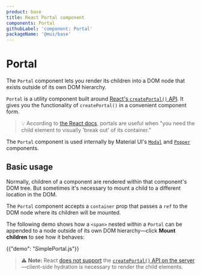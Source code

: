 ```yaml
---
product: base
title: React Portal component
components: Portal
githubLabel: 'component: Portal'
packageName: '@mui/base'
---
```


# Portal

<p class="description">The <code>Portal</code> component lets you render its children into a DOM node that exists outside of its own DOM hierarchy.</p>

`Portal` is a utility component built around [React's `createPortal()` API](https://reactjs.org/docs/portals.html).
It gives you the functionality of `createPortal()` in a convenient component form.

> 💡 According to [the React docs](https://reactjs.org/docs/portals.html), portals are useful when "you need the child element to visually 'break out' of its container."

The `Portal` component is used internally by Material UI's [`Modal`](/components/modal/) and [`Popper`](/components/popper/) components.

## Basic usage

Normally, children of a component are rendered within that component's DOM tree.
But sometimes it's necessary to mount a child to a different location in the DOM.

The `Portal` component accepts a `container` prop that passes a `ref` to the DOM node where its children will be mounted.

The following demo shows how a `<span>` nested within a `Portal` can be appended to a node outside of its own DOM hierarchy—click **Mount children** to see how it behaves:

{{"demo": "SimplePortal.js"}}

> ⚠️ **Note:** React [does not support](https://github.com/facebook/react/issues/13097) the [`createPortal()` API on the server](https://reactjs.org/docs/portals.html)—client-side hydration is necessary to render the child elements.
